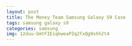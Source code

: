 ```yaml
---
layout: post
title: The Money Team Samsung Galaxy S9 Case
tags: samsung galaxy s9
categories: samsung
img: 12duu-GmtFIEiqkweaPZq2fxQg9shh2t4
---
```

